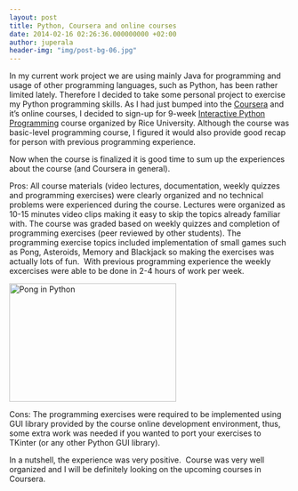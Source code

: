 ```yaml
---
layout: post
title: Python, Coursera and online courses
date: 2014-02-16 02:26:36.000000000 +02:00
author: juperala
header-img: "img/post-bg-06.jpg"
---
```


<div class="entry">
<p>In my current work project we are using mainly Java for programming and usage of other programming languages, such as Python, has been rather limited lately. Therefore I decided to take some personal project to exercise my Python programming skills. As I had just bumped into the <a href="https://www.coursera.org/">Coursera</a> and it’s online courses, I decided to sign-up for 9-week <a href="https://www.coursera.org/course/interactivepython">Interactive Python Programming</a> course organized by Rice University. Although the course was basic-level programming course, I figured it would also provide good recap for person with previous programming experience.</p>
<p>Now when the course is finalized it is good time to sum up the experiences about the course (and Coursera in general).</p>
<p>Pros: All course materials (video lectures, documentation, weekly quizzes and programming exercises) were clearly organized and no technical problems were experienced during the course. Lectures were organized as 10-15 minutes video clips making it easy to skip the topics already familiar with. The course was graded based on weekly quizzes and completion of programming exercises (peer reviewed by other students). The programming exercise topics included implementation of small games such as Pong, Asteroids, Memory and Blackjack so making the exercises was actually lots of fun.  With previous programming experience the weekly excercises were able to be done in 2-4 hours of work per week.</p>
<p><a href="http://jperala.fi/wp-content/uploads/2014/07/pong.png"><img class="size-medium wp-image-18 aligncenter" src="{{ site.baseurl }}/assets/pong-300x213.png" alt="Pong in Python" width="300" height="213" /></a></p>
<p>Cons: The programming exercises were required to be implemented using GUI library provided by the course online development environment, thus, some extra work was needed if you wanted to port your exercises to TKinter (or any other Python GUI library).</p>
<p>In a nutshell, the experience was very positive.  Course was very well organized and I will be definitely looking on the upcoming courses in Coursera.</p>
</div>
